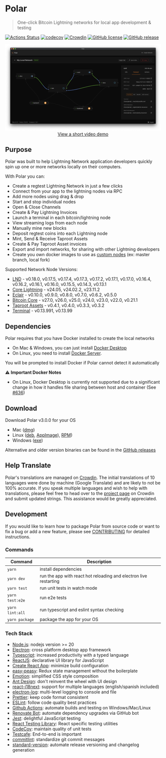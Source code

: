 # Polar

> One-click Bitcoin Lightning networks for local app development & testing

[![Actions Status](https://github.com/jamaljsr/polar/workflows/CI/badge.svg)](https://github.com/jamaljsr/polar/actions)
[![codecov](https://codecov.io/gh/jamaljsr/polar/branch/master/graph/badge.svg)](https://codecov.io/gh/jamaljsr/polar)
[![Crowdin](https://badges.crowdin.net/polar/localized.svg)](https://crowdin.com/project/polar)
[![GitHub license](https://img.shields.io/github/license/jamaljsr/polar.svg)](https://github.com/jamaljsr/polar/blob/master/LICENSE)
[![GitHub release](https://img.shields.io/github/release/jamaljsr/polar.svg)](https://GitHub.com/jamaljsr/polar/releases/)

<p align="center">
  <img src="./assets/screen.png" />
  <a href="https://youtu.be/mb37durvPns" target="_blank">
    View a short video demo
  </a>
</p>

## Purpose

Polar was built to help Lightning Network application developers quickly spin up one or more networks locally on their computers.

With Polar you can:

- Create a regtest Lightning Network in just a few clicks
- Connect from your app to the lightning nodes via RPC
- Add more nodes using drag & drop
- Start and stop individual nodes
- Open & Close Channels
- Create & Pay Lightning Invoices
- Launch a terminal in each bitcoin/lightning node
- View streaming logs from each node
- Manually mine new blocks
- Deposit regtest coins into each Lightning node
- Mint, Send & Receive Taproot Assets
- Create & Pay Taproot Asset invoices
- Export and import networks, for sharing with other Lightning developers
- Create you own docker images to use as [custom nodes](https://github.com/jamaljsr/polar/blob/master/docs/custom-nodes.md) (ex: master branch, local fork)

Supported Network Node Versions:

- [LND](https://github.com/lightningnetwork/lnd) - v0.18.0, v0.17.5, v0.17.4, v0.17.3, v0.17.2, v0.17.1, v0.17.0, v0.16.4, v0.16.2, v0.16.1, v0.16.0, v0.15.5, v0.14.3, v0.13.1
- [Core Lightning](https://github.com/ElementsProject/lightning) - v24.05, v24.02.2, v23.11.2
- [Eclair](https://github.com/ACINQ/eclair/) - v0.10.0, v0.9.0, v0.8.0, v0.7.0, v0.6.2, v0.5.0
- [Bitcoin Core](https://github.com/bitcoin/bitcoin) - v27.0, v26.0, v25.0, v24.0, v23.0, v22.0, v0.21.1
- [Taproot Assets](https://github.com/lightninglabs/taproot-assets) - v0.4.1, v0.4.0, v0.3.3, v0.3.2
- [Terminal](https://github.com/lightninglabs/lightning-terminal) - v0.13.991, v0.13.99

## Dependencies

Polar requires that you have Docker installed to create the local networks

- On Mac & Windows, you can just install [Docker Desktop](https://www.docker.com/products/docker-desktop)
- On Linux, you need to install [Docker Server](https://docs.docker.com/engine/install/#server).

You will be prompted to install Docker if Polar cannot detect it automatically

⚠️ **Important Docker Notes**

- On Linux, Docker Desktop is currently not supported due to a significant change in how it handles file sharing between host and container (See [#636](https://github.com/jamaljsr/polar/issues/636#issuecomment-1450201391))

## Download

Download Polar v3.0.0 for your OS

- Mac ([dmg](https://github.com/jamaljsr/polar/releases/download/v3.0.0/polar-mac-x64-v3.0.0.dmg))
- Linux ([deb](https://github.com/jamaljsr/polar/releases/download/v3.0.0/polar-linux-amd64-v3.0.0.deb), [AppImage](https://github.com/jamaljsr/polar/releases/download/v3.0.0/polar-linux-x86_64-v3.0.0.AppImage)), [RPM](https://github.com/jamaljsr/polar/releases/download/v3.0.0/polar-linux-x86_64-v2.1.0.rpm))
- Windows ([exe](https://github.com/jamaljsr/polar/releases/download/v3.0.0/polar-win-x64-v3.0.0.exe))

Alternative and older version binaries can be found in the [GitHub releases](https://github.com/jamaljsr/polar/releases)

## Help Translate

Polar's translations are managed on [Crowdin](https://crowdin.com/project/polar). The initial translations of 10 languages were done by machine (Google Translate) and are likely to not be 100% accurate. If you speak multiple languages and wish to help with translations, please feel free to head over to the [project page](https://crowdin.com/project/polar) on Crowdin and submit updated strings. This assistance would be greatly appreciated.

## Development

If you would like to learn how to package Polar from source code or want to fix a bug or add a new feature, please see [CONTRIBUTING](https://github.com/jamaljsr/polar/blob/master/CONTRIBUTING.md) for detailed instructions.

### Commands

| Command         | Description                                                       |
| --------------- | ----------------------------------------------------------------- |
| `yarn`          | install dependencies                                              |
| `yarn dev`      | run the app with react hot reloading and electron live restarting |
| `yarn test`     | run unit tests in watch mode                                      |
| `yarn test:e2e` | run e2e tests                                                     |
| `yarn lint:all` | run typescript and eslint syntax checking                         |
| `yarn package`  | package the app for your OS                                       |

### Tech Stack

- [Node.js](https://nodejs.org/en): nodejs version >= 20
- [Electron](https://github.com/electron/electron/): cross platform desktop app framework
- [Typescript](https://github.com/microsoft/TypeScript): increased productivity with a typed language
- [ReactJS](https://github.com/facebook/react/): declarative UI library for JavaScript
- [Create React App](https://github.com/facebook/create-react-app): minimize build configuration
- [easy-peasy](https://github.com/ctrlplusb/easy-peasy): Redux state management without the boilerplate
- [Emotion](https://emotion.sh/): simplified CSS style composition
- [Ant Design](https://github.com/ant-design/ant-design/): don't reinvent the wheel with UI design
- [react-i18next](https://github.com/i18next/react-i18next): support for multiple languages (english/spanish included)
- [electron-log](https://github.com/megahertz/electron-log): multi-level logging to console and file
- [Prettier](https://github.com/prettier/prettier): keep code format consistent
- [ESLint](https://github.com/eslint/eslint): follow code quality best practices
- [Github Actions](https://github.com/actions): automate builds and testing on Windows/Mac/Linux
- [Renovate Bot](https://github.com/renovatebot/renovate): automate dependency upgrades via GitHub bot
- [Jest](https://github.com/facebook/jest): delightful JavaScript testing
- [React Testing Library](https://github.com/testing-library/react-testing-library): React specific testing utilities
- [CodeCov](https://codecov.io/): maintain quality of unit tests
- [Testcafe](https://github.com/DevExpress/testcafe): End-to-end is important
- [commitlint](https://github.com/conventional-changelog/commitlint): standardize git commit messages
- [standard-version](https://github.com/conventional-changelog/commitlint): automate release versioning and changelog generation
